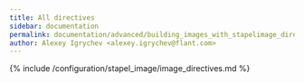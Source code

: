 ```yaml
---
title: All directives
sidebar: documentation
permalink: documentation/advanced/building_images_with_stapelimage_directives.html
author: Alexey Igrychev <alexey.igrychev@flant.com>
---
```


{% include /configuration/stapel_image/image_directives.md %}
